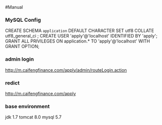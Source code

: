 #Manual

### MySQL Config
CREATE SCHEMA `application` DEFAULT CHARACTER SET utf8 COLLATE utf8_general_ci ;
CREATE USER 'apply'@'localhost' IDENTIFIED BY 'apply';
GRANT ALL PRIVILEGES ON application.* TO 'apply'@'localhost' WITH GRANT OPTION;

### admin login
http://m.caifengfinance.com/apply/admin/routeLogin.action

### redict
http://m.caifengfinance.com/apply

### base environment
jdk 1.7
tomcat 8.0
mysql 5.7
